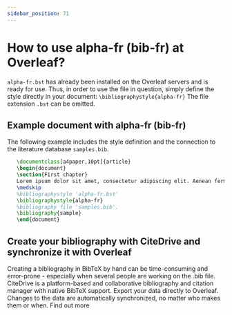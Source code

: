 ```yaml
---
sidebar_position: 71
---
```


# How to use alpha-fr (bib-fr) at Overleaf?
`alpha-fr.bst` has already been installed on the Overleaf servers and is ready for use. Thus, in order to use the file in question, simply define the style directly in your document: `\bibliographystyle{alpha-fr}` The file extension `.bst` can be omitted.

## Example document with alpha-fr (bib-fr)
The following example includes the style definition and the connection to the literature database `samples.bib`.
```tex
   \documentclass[a4paper,10pt]{article}
   \begin{document}
   \section{First chapter}
   Lorem ipsum dolor sit amet, consectetur adipiscing elit. Aenean fermentum justo massa, ut maximus mauris sodales et. Aenean vel elit a erat rhoncus pharetra.
   \medskip
   %bibliographystyle 'alpha-fr.bst'
   \bibliographystyle{alpha-fr}
   %bibliography file 'samples.bib'.
   \bibliography{sample}
   \end{document}
```

## Create your bibliography with CiteDrive and synchronize it with Overleaf
Creating a bibliography in BibTeX by hand can be time-consuming and error-prone - especially when several people are working on the .bib file. CiteDrive is a platform-based and collaborative bibliography and citation manager with native BibTeX support. Export your data directly to Overleaf. Changes to the data are automatically synchronized, no matter who makes them or when. Find out more